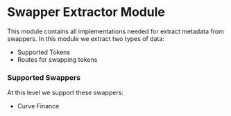 # Swapper Extractor Module

This module contains all implementations needed for extract metadata from swappers.
In this module we extract two types of data:

* Supported Tokens
* Routes for swapping tokens

### Supported Swappers
At this level we support these swappers:
* Curve Finance